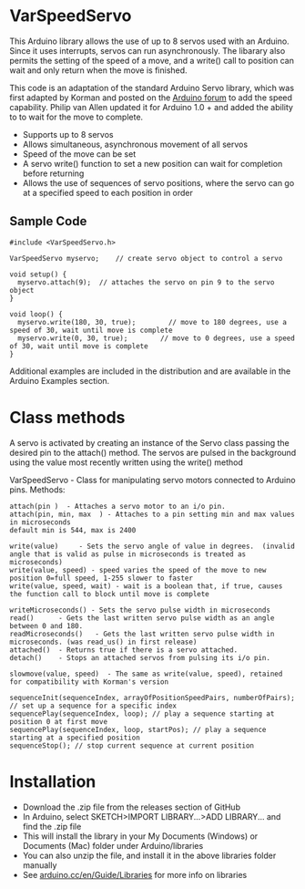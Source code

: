 VarSpeedServo
===============

This Arduino library allows the use of up to 8 servos used with an Arduino. Since it uses interrupts, servos can run asynchronously. The libarary also permits the setting of the speed of a move, and a write() call to position can wait and only return when the move is finished.

This code is an adaptation of the standard Arduino Servo library, which was first adapted by Korman and posted on the [Arduino forum](http://forum.arduino.cc/index.php?topic=61586.0) to add the speed capability. Philip van Allen updated it for Arduino 1.0 + and added the ability to to wait for the move to complete.

* Supports up to 8 servos
* Allows simultaneous, asynchronous movement of all servos
* Speed of the move can be set
* A servo write() function to set a new position can wait for completion before returning
* Allows the use of sequences of servo positions, where the servo can go at a specified speed to each position in order

Sample Code
----------------------------

	#include <VarSpeedServo.h> 
	 
	VarSpeedServo myservo;    // create servo object to control a servo 
	 
	void setup() {
	  myservo.attach(9);  // attaches the servo on pin 9 to the servo object 
	} 
	 
	void loop() {
	  myservo.write(180, 30, true);        // move to 180 degrees, use a speed of 30, wait until move is complete
	  myservo.write(0, 30, true);        // move to 0 degrees, use a speed of 30, wait until move is complete
	}

Additional examples are included in the distribution and are available in the Arduino Examples section.

Class methods
================

A servo is activated by creating an instance of the Servo class passing the desired pin to the attach() method. The servos are pulsed in the background using the value most recently written using the write() method
 
VarSpeedServo - Class for manipulating servo motors connected to Arduino pins. Methods:

	attach(pin )  - Attaches a servo motor to an i/o pin.
	attach(pin, min, max  ) - Attaches to a pin setting min and max values in microseconds
	default min is 544, max is 2400  

	write(value)     - Sets the servo angle of value in degrees.  (invalid angle that is valid as pulse in microseconds is treated as microseconds)
	write(value, speed) - speed varies the speed of the move to new position 0=full speed, 1-255 slower to faster
	write(value, speed, wait) - wait is a boolean that, if true, causes the function call to block until move is complete

	writeMicroseconds() - Sets the servo pulse width in microseconds 
	read()      - Gets the last written servo pulse width as an angle between 0 and 180. 
	readMicroseconds()   - Gets the last written servo pulse width in microseconds. (was read_us() in first release)
	attached()  - Returns true if there is a servo attached. 
	detach()    - Stops an attached servos from pulsing its i/o pin. 

	slowmove(value, speed)  - The same as write(value, speed), retained for compatibility with Korman's version

	sequenceInit(sequenceIndex, arrayOfPositionSpeedPairs, numberOfPairs); // set up a sequence for a specific index
   	sequencePlay(sequenceIndex, loop); // play a sequence starting at position 0 at first move
   	sequencePlay(sequenceIndex, loop, startPos); // play a sequence starting at a specified position
   	sequenceStop(); // stop current sequence at current position

Installation
=============

* Download the .zip file from the releases section of GitHub
* In Arduino, select SKETCH>IMPORT LIBRARY...>ADD LIBRARY... and find the .zip file
* This will install the library in your My Documents (Windows) or Documents (Mac) folder under Arduino/libraries
* You can also unzip the file, and install it in the above libraries folder manually
* See [arduino.cc/en/Guide/Libraries](http://arduino.cc/en/Guide/Libraries) for more info on libraries